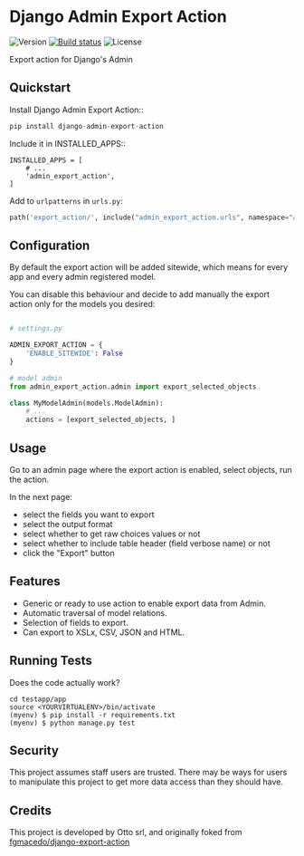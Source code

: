 # Django Admin Export Action


![Version](https://img.shields.io/github/v/tag/otto-torino/django-admin-export-action?label=version)
[![Build status](https://travis-ci.com/otto-torino/django-admin-export-action.svg?branch=master)](https://travis-ci.com/github/otto-torino/django-admin-export-action)
![License](https://img.shields.io/github/license/otto-torino/django-admin-export-action)

Export action for Django's Admin

## Quickstart

Install Django Admin Export Action::

``` python
pip install django-admin-export-action
```

Include it in INSTALLED_APPS::

```
INSTALLED_APPS = [
    # ...
    'admin_export_action',
]
```

Add to `urlpatterns` in `urls.py`:

``` python 
path('export_action/', include("admin_export_action.urls", namespace="admin_export_action")),
```

## Configuration

By default the export action will be added sitewide, which means for every app and every admin registered model.

You can disable this behaviour and decide to add manually the export action only for the models you desired:

``` python

# settings.py

ADMIN_EXPORT_ACTION = {
    'ENABLE_SITEWIDE': False
}

# model admin
from admin_export_action.admin import export_selected_objects

class MyModelAdmin(models.ModelAdmin):
    # ...
    actions = [export_selected_objects, ]

```

## Usage

Go to an admin page where the export action is enabled, select objects, run the action.

In the next page:
- select the fields you want to export
- select the output format
- select whether to get raw choices values or not
- select whether to include table header (field verbose name) or not
- click the "Export" button

## Features

* Generic or ready to use action to enable export data from Admin.
* Automatic traversal of model relations.
* Selection of fields to export.
* Can export to XSLx, CSV, JSON and HTML.

## Running Tests

Does the code actually work?

    cd testapp/app
    source <YOURVIRTUALENV>/bin/activate
    (myenv) $ pip install -r requirements.txt
    (myenv) $ python manage.py test


## Security

This project assumes staff users are trusted. There may be ways for users to manipulate this project to get more data access than they should have.

## Credits

This project is developed by Otto srl, and originally foked from [fgmacedo/django-export-action](https://github.com/fgmacedo/django-export-action)
